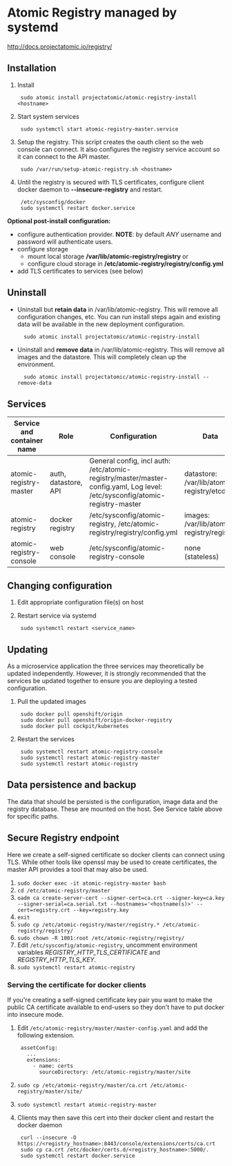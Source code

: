 # Atomic Registry managed by systemd

http://docs.projectatomic.io/registry/

## Installation

1. Install

        sudo atomic install projectatomic/atomic-registry-install <hostname>

1. Start system services

        sudo systemctl start atomic-registry-master.service

1. Setup the registry. This script creates the oauth client so the web console can connect. It also configures the registry service account so it can connect to the API master.

        sudo /var/run/setup-atomic-registry.sh <hostname>

1. Until the registry is secured with TLS certificates, configure client docker daemon to **--insecure-registry** and restart.

        /etc/sysconfig/docker
        sudo systemctl restart docker.service

**Optional post-install configuration:**
* configure authentication provider. **NOTE**: by default *ANY* username and password will authenticate users.
* configure storage
  * mount local storage **/var/lib/atomic-registry/registry** or
  * configure cloud storage in **/etc/atomic-registry/registry/config.yml**
* add TLS certificates to services (see below)

## Uninstall

* Uninstall but **retain data** in /var/lib/atomic-registry. This will remove all configuration changes, etc. You can run install steps again and existing data will be available in the new deployment configuration.

        sudo atomic install projectatomic/atomic-registry-install
* Uninstall and **remove data** in /var/lib/atomic-registry. This will remove all images and the datastore. This will completely clean up the environment.

        sudo atomic install projectatomic/atomic-registry-install --remove-data

## Services

| Service and container name | Role | Configuration | Data | Port |
| -------------------------- | ---- | ------------- | ---- | ---- |
| atomic-registry-master | auth, datastore, API | General config, incl auth: /etc/atomic-registry/master/master-config.yaml, Log level: /etc/sysconfig/atomic-registry-master | datastore: /var/lib/atomic-registry/etcd | 8443 |
| atomic-registry | docker registry | /etc/sysconfig/atomic-registry, /etc/atomic-registry/registry/config.yml | images: /var/lib/atomic-registry/registry | 5000 |
| atomic-registry-console | web console | /etc/sysconfig/atomic-registry-console | none (stateless) | 9090 |

## Changing configuration

1. Edit appropriate configuration file(s) on host
1. Restart service via systemd

        sudo systemctl restart <service_name>

## Updating

As a microservice application the three services may theoretically be updated independently. However, it is strongly recommended that the services be updated together to ensure you are deploying a tested configuration.

1. Pull the updated images

        sudo docker pull openshift/origin
        sudo docker pull openshift/origin-docker-registry
        sudo docker pull cockpit/kubernetes
1. Restart the services

        sudo systemctl restart atomic-registry-console
        sudo systemctl restart atomic-registry-master
        sudo systemctl restart atomic-registry

## Data persistence and backup

  The data that should be persisted is the configuration, image data and the registry database. These are mounted on the host. See Service table above for specific paths.

## Secure Registry endpoint

Here we create a self-signed certificate so docker clients can connect using TLS. While other tools like openssl may be used to create certificates, the master API provides a tool that may also be used.

1. `sudo docker exec -it atomic-registry-master bash`
1. `cd /etc/atomic-registry/master`
1. `oadm ca create-server-cert --signer-cert=ca.crt --signer-key=ca.key --signer-serial=ca.serial.txt --hostnames='<hostname(s)>' --cert=registry.crt --key=registry.key`
1. `exit`
1. `sudo cp /etc/atomic-registry/master/registry.* /etc/atomic-registry/registry/`
1. `sudo chown -R 1001:root /etc/atomic-registry/registry/`
1. Edit `/etc/sysconfig/atomic-registry`, uncomment environment variables *REGISTRY_HTTP_TLS_CERTIFICATE* and *REGISTRY_HTTP_TLS_KEY*.
1. `sudo systemctl restart atomic-registry`

### Serving the certificate for docker clients

If you're creating a self-signed certificate key pair you want to make the public CA certificate available to end-users so they don't have to put docker into insecure mode.

1. Edit `/etc/atomic-registry/master/master-config.yaml` and add the following extension.

        assetConfig:
          ...
          extensions:
            - name: certs
              sourceDirectory: /etc/atomic-registry/master/site
1. `sudo cp /etc/atomic-registry/master/ca.crt /etc/atomic-registry/master/site/`
1. `sudo systemctl restart atomic-registry-master`
1. Clients may then save this cert into their docker client and restart the docker daemon

        curl --insecure -O https://<registry_hostname>:8443/console/extensions/certs/ca.crt
        sudo cp ca.crt /etc/docker/certs.d/<registry_hostname>:5000/.
        sudo systemctl restart docker.service
